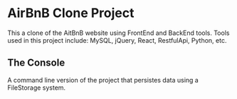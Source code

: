# AirBnB Clone Project
This a clone of the AitBnB website using FrontEnd and BackEnd tools. Tools used in this project include: MySQL, jQuery, React, RestfulApi, Python, etc.

## The Console
A command line version of the project that persistes data using a FileStorage system.
